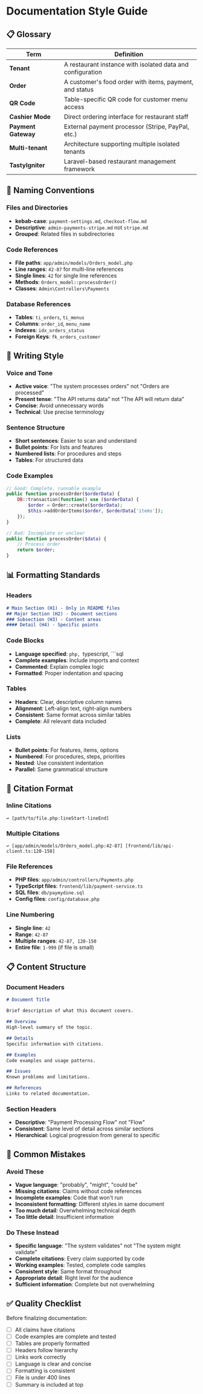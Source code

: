 # Documentation Style Guide

## 📋 Glossary

| Term | Definition |
|------|------------|
| **Tenant** | A restaurant instance with isolated data and configuration |
| **Order** | A customer's food order with items, payment, and status |
| **QR Code** | Table-specific QR code for customer menu access |
| **Cashier Mode** | Direct ordering interface for restaurant staff |
| **Payment Gateway** | External payment processor (Stripe, PayPal, etc.) |
| **Multi-tenant** | Architecture supporting multiple isolated tenants |
| **TastyIgniter** | Laravel-based restaurant management framework |

## 🎯 Naming Conventions

### Files and Directories
- **kebab-case**: `payment-settings.md`, `checkout-flow.md`
- **Descriptive**: `admin-payments-stripe.md` not `stripe.md`
- **Grouped**: Related files in subdirectories

### Code References
- **File paths**: `app/admin/models/Orders_model.php`
- **Line ranges**: `42-87` for multi-line references
- **Single lines**: `42` for single line references
- **Methods**: `Orders_model::processOrder()`
- **Classes**: `Admin\Controllers\Payments`

### Database References
- **Tables**: `ti_orders`, `ti_menus`
- **Columns**: `order_id`, `menu_name`
- **Indexes**: `idx_orders_status`
- **Foreign Keys**: `fk_orders_customer`

## 📝 Writing Style

### Voice and Tone
- **Active voice**: "The system processes orders" not "Orders are processed"
- **Present tense**: "The API returns data" not "The API will return data"
- **Concise**: Avoid unnecessary words
- **Technical**: Use precise terminology

### Sentence Structure
- **Short sentences**: Easier to scan and understand
- **Bullet points**: For lists and features
- **Numbered lists**: For procedures and steps
- **Tables**: For structured data

### Code Examples
```php
// Good: Complete, runnable example
public function processOrder($orderData) {
    DB::transaction(function() use ($orderData) {
        $order = Order::create($orderData);
        $this->addOrderItems($order, $orderData['items']);
    });
}
```

```php
// Bad: Incomplete or unclear
public function processOrder($data) {
    // Process order
    return $order;
}
```

## 📊 Formatting Standards

### Headers
```markdown
# Main Section (H1) - Only in README files
## Major Section (H2) - Document sections
### Subsection (H3) - Content areas
#### Detail (H4) - Specific points
```

### Code Blocks
- **Language specified**: ```php, ```typescript, ```sql
- **Complete examples**: Include imports and context
- **Commented**: Explain complex logic
- **Formatted**: Proper indentation and spacing

### Tables
- **Headers**: Clear, descriptive column names
- **Alignment**: Left-align text, right-align numbers
- **Consistent**: Same format across similar tables
- **Complete**: All relevant data included

### Lists
- **Bullet points**: For features, items, options
- **Numbered**: For procedures, steps, priorities
- **Nested**: Use consistent indentation
- **Parallel**: Same grammatical structure

## 🔗 Citation Format

### Inline Citations
```
↩︎ [path/to/file.php:lineStart-lineEnd]
```

### Multiple Citations
```
↩︎ [app/admin/models/Orders_model.php:42-87] [frontend/lib/api-client.ts:120-150]
```

### File References
- **PHP files**: `app/admin/controllers/Payments.php`
- **TypeScript files**: `frontend/lib/payment-service.ts`
- **SQL files**: `db/paymydine.sql`
- **Config files**: `config/database.php`

### Line Numbering
- **Single line**: `42`
- **Range**: `42-87`
- **Multiple ranges**: `42-87, 120-150`
- **Entire file**: `1-999` (if file is small)

## 📋 Content Structure

### Document Headers
```markdown
# Document Title

Brief description of what this document covers.

## Overview
High-level summary of the topic.

## Details
Specific information with citations.

## Examples
Code examples and usage patterns.

## Issues
Known problems and limitations.

## References
Links to related documentation.
```

### Section Headers
- **Descriptive**: "Payment Processing Flow" not "Flow"
- **Consistent**: Same level of detail across similar sections
- **Hierarchical**: Logical progression from general to specific

## 🚫 Common Mistakes

### Avoid These
- **Vague language**: "probably", "might", "could be"
- **Missing citations**: Claims without code references
- **Incomplete examples**: Code that won't run
- **Inconsistent formatting**: Different styles in same document
- **Too much detail**: Overwhelming technical depth
- **Too little detail**: Insufficient information

### Do These Instead
- **Specific language**: "The system validates" not "The system might validate"
- **Complete citations**: Every claim supported by code
- **Working examples**: Tested, complete code samples
- **Consistent style**: Same format throughout
- **Appropriate detail**: Right level for the audience
- **Sufficient information**: Complete but not overwhelming

## ✅ Quality Checklist

Before finalizing documentation:

- [ ] All claims have citations
- [ ] Code examples are complete and tested
- [ ] Tables are properly formatted
- [ ] Headers follow hierarchy
- [ ] Links work correctly
- [ ] Language is clear and concise
- [ ] Formatting is consistent
- [ ] File is under 400 lines
- [ ] Summary is included at top